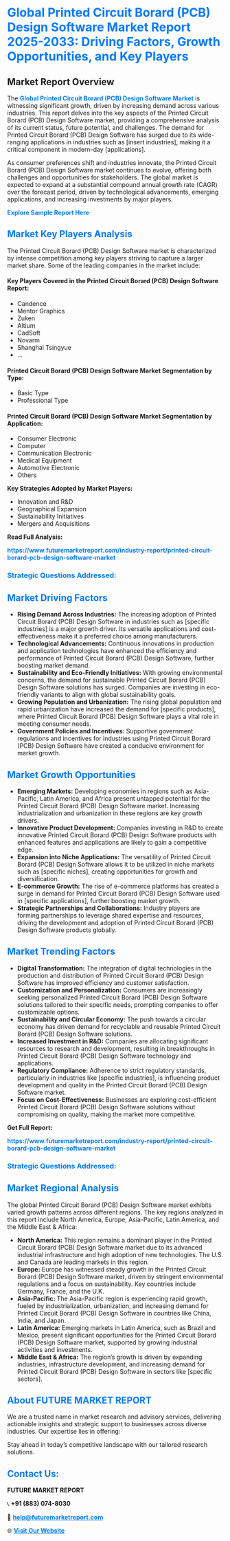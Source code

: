 <h1 style="color: #007BFF;">Global Printed Circuit Borard (PCB) Design Software Market Report 2025-2033: Driving Factors, Growth Opportunities, and Key Players</h1>

<section id="overview">
<h2>Market Report Overview</h2>
<p>The <a href="https://www.futuremarketreport.com/industry-report/printed-circuit-borard-pcb-design-software-market" style="color: #007BFF; text-decoration: none;"><strong>Global Printed Circuit Borard (PCB) Design Software Market</strong></a> is witnessing significant growth, driven by increasing demand across various industries. This report delves into the key aspects of the Printed Circuit Borard (PCB) Design Software market, providing a comprehensive analysis of its current status, future potential, and challenges. The demand for Printed Circuit Borard (PCB) Design Software has surged due to its wide-ranging applications in industries such as [insert industries], making it a critical component in modern-day [applications].</p>
<p>As consumer preferences shift and industries innovate, the Printed Circuit Borard (PCB) Design Software market continues to evolve, offering both challenges and opportunities for stakeholders. The global market is expected to expand at a substantial compound annual growth rate (CAGR) over the forecast period, driven by technological advancements, emerging applications, and increasing investments by major players.</p>
</section>

<section id="overview">
<p><a href="https://www.futuremarketreport.com/request-sample/reportId=104854" style="color: #007BFF; text-decoration: none;"><strong>Explore Sample Report Here</strong></a></p>
</section>

<section id="key-players">
<h2 style="color: #007BFF;">Market Key Players Analysis</h2>
<p>The Printed Circuit Borard (PCB) Design Software market is characterized by intense competition among key players striving to capture a larger market share. Some of the leading companies in the market include:</p>
<h4>Key Players Covered in the Printed Circuit Borard (PCB) Design Software Report:</h4>
<ul><li>Candence</li><li>Mentor Graphics</li><li>Zuken</li><li>Altium</li><li>CadSoft</li><li>Novarm</li><li>Shanghai Tsingyue</li><li>...</li></ul>
<h4>Printed Circuit Borard (PCB) Design Software Market Segmentation by Type:</h4>
<ul><li>Basic Type</li><li>Professional Type</li></ul>

<h4>Printed Circuit Borard (PCB) Design Software Market Segmentation by Application:</h4>
<ul><li>Consumer Electronic</li><li>Computer</li><li>Communication Electronic</li><li>Medical Equipment</li><li>Automotive Electronic</li><li>Others</li></ul>
<p><strong>Key Strategies Adopted by Market Players:</strong></p>
<ul>
<li>Innovation and R&D</li>
<li>Geographical Expansion</li>
<li>Sustainability Initiatives</li>
<li>Mergers and Acquisitions</li>
</ul>
</section>

<section>
<p><strong>Read Full Analysis: </strong></p><a href="https://www.futuremarketreport.com/industry-report/printed-circuit-borard-pcb-design-software-market" style="color: #007BFF; text-decoration: none;"><strong>https://www.futuremarketreport.com/industry-report/printed-circuit-borard-pcb-design-software-market</strong></a>
<h3 style="color: #007BFF;">Strategic Questions Addressed:</h3>
</section>

<section id="driving-factors">
<h2 style="color: #007BFF;">Market Driving Factors</h2>
<ul>
<li><strong>Rising Demand Across Industries:</strong> The increasing adoption of Printed Circuit Borard (PCB) Design Software in industries such as [specific industries] is a major growth driver. Its versatile applications and cost-effectiveness make it a preferred choice among manufacturers.</li>
<li><strong>Technological Advancements:</strong> Continuous innovations in production and application technologies have enhanced the efficiency and performance of Printed Circuit Borard (PCB) Design Software, further boosting market demand.</li>
<li><strong>Sustainability and Eco-Friendly Initiatives:</strong> With growing environmental concerns, the demand for sustainable Printed Circuit Borard (PCB) Design Software solutions has surged. Companies are investing in eco-friendly variants to align with global sustainability goals.</li>
<li><strong>Growing Population and Urbanization:</strong> The rising global population and rapid urbanization have increased the demand for [specific products], where Printed Circuit Borard (PCB) Design Software plays a vital role in meeting consumer needs.</li>
<li><strong>Government Policies and Incentives:</strong> Supportive government regulations and incentives for industries using Printed Circuit Borard (PCB) Design Software have created a conducive environment for market growth.</li>
</ul>
</section>

<section id="growth-opportunities">
<h2 style="color: #007BFF;">Market Growth Opportunities</h2>
<ul>
<li><strong>Emerging Markets:</strong> Developing economies in regions such as Asia-Pacific, Latin America, and Africa present untapped potential for the Printed Circuit Borard (PCB) Design Software market. Increasing industrialization and urbanization in these regions are key growth drivers.</li>
<li><strong>Innovative Product Development:</strong> Companies investing in R&D to create innovative Printed Circuit Borard (PCB) Design Software products with enhanced features and applications are likely to gain a competitive edge.</li>
<li><strong>Expansion into Niche Applications:</strong> The versatility of Printed Circuit Borard (PCB) Design Software allows it to be utilized in niche markets such as [specific niches], creating opportunities for growth and diversification.</li>
<li><strong>E-commerce Growth:</strong> The rise of e-commerce platforms has created a surge in demand for Printed Circuit Borard (PCB) Design Software used in [specific applications], further boosting market growth.</li>
<li><strong>Strategic Partnerships and Collaborations:</strong> Industry players are forming partnerships to leverage shared expertise and resources, driving the development and adoption of Printed Circuit Borard (PCB) Design Software products globally.</li>
</ul>
</section>

<section id="trending-factors">
<h2 style="color: #007BFF;">Market Trending Factors</h2>
<ul>
<li><strong>Digital Transformation:</strong> The integration of digital technologies in the production and distribution of Printed Circuit Borard (PCB) Design Software has improved efficiency and customer satisfaction.</li>
<li><strong>Customization and Personalization:</strong> Consumers are increasingly seeking personalized Printed Circuit Borard (PCB) Design Software solutions tailored to their specific needs, prompting companies to offer customizable options.</li>
<li><strong>Sustainability and Circular Economy:</strong> The push towards a circular economy has driven demand for recyclable and reusable Printed Circuit Borard (PCB) Design Software solutions.</li>
<li><strong>Increased Investment in R&D:</strong> Companies are allocating significant resources to research and development, resulting in breakthroughs in Printed Circuit Borard (PCB) Design Software technology and applications.</li>
<li><strong>Regulatory Compliance:</strong> Adherence to strict regulatory standards, particularly in industries like [specific industries], is influencing product development and quality in the Printed Circuit Borard (PCB) Design Software market.</li>
<li><strong>Focus on Cost-Effectiveness:</strong> Businesses are exploring cost-efficient Printed Circuit Borard (PCB) Design Software solutions without compromising on quality, making the market more competitive.</li>
</ul>
</section>

<section>
<p><strong>Get Full Report: </strong></p><a href="https://www.futuremarketreport.com/industry-report/printed-circuit-borard-pcb-design-software-market" style="color: #007BFF; text-decoration: none;"><strong>https://www.futuremarketreport.com/industry-report/printed-circuit-borard-pcb-design-software-market</strong></a>
<h3 style="color: #007BFF;">Strategic Questions Addressed:</h3>
</section>


<section id="regional-analysis">
<h2 style="color: #007BFF;">Market Regional Analysis</h2>
<p>The global Printed Circuit Borard (PCB) Design Software market exhibits varied growth patterns across different regions. The key regions analyzed in this report include North America, Europe, Asia-Pacific, Latin America, and the Middle East & Africa:</p>
<ul>
<li><strong>North America:</strong> This region remains a dominant player in the Printed Circuit Borard (PCB) Design Software market due to its advanced industrial infrastructure and high adoption of new technologies. The U.S. and Canada are leading markets in this region.</li>
<li><strong>Europe:</strong> Europe has witnessed steady growth in the Printed Circuit Borard (PCB) Design Software market, driven by stringent environmental regulations and a focus on sustainability. Key countries include Germany, France, and the U.K.</li>
<li><strong>Asia-Pacific:</strong> The Asia-Pacific region is experiencing rapid growth, fueled by industrialization, urbanization, and increasing demand for Printed Circuit Borard (PCB) Design Software in countries like China, India, and Japan.</li>
<li><strong>Latin America:</strong> Emerging markets in Latin America, such as Brazil and Mexico, present significant opportunities for the Printed Circuit Borard (PCB) Design Software market, supported by growing industrial activities and investments.</li>
<li><strong>Middle East & Africa:</strong> The region’s growth is driven by expanding industries, infrastructure development, and increasing demand for Printed Circuit Borard (PCB) Design Software in sectors like [specific sectors].</li>
</ul>
</section>

<footer>
<h2 style="color: #007BFF;">About FUTURE MARKET REPORT</h2>
<p>We are a trusted name in market research and advisory services, delivering actionable insights and strategic support to businesses across diverse industries. Our expertise lies in offering:</p>

<p>Stay ahead in today’s competitive landscape with our tailored research solutions.</p>

<h2 style="color: #007BFF;">Contact Us:</h2>
<p><strong>FUTURE MARKET REPORT</strong></p>
<p>📞 <strong>+91 (883) 074-8030</strong></p>
<p>📧 <strong><a href="mailto:help@futuremarketreport.com" style="color: #007BFF;">help@futuremarketreport.com</a></strong></p>
<p>🌐 <strong><a href="https://www.futuremarketreport.com/" style="color: #007BFF;">Visit Our Website</a></strong></p>
</footer>